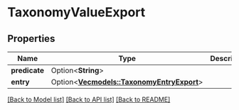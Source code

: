 # TaxonomyValueExport

## Properties

Name | Type | Description | Notes
------------ | ------------- | ------------- | -------------
**predicate** | Option<**String**> |  | [optional]
**entry** | Option<[**Vec<models::TaxonomyEntryExport>**](TaxonomyEntryExport.md)> |  | [optional]

[[Back to Model list]](../README.md#documentation-for-models) [[Back to API list]](../README.md#documentation-for-api-endpoints) [[Back to README]](../README.md)


